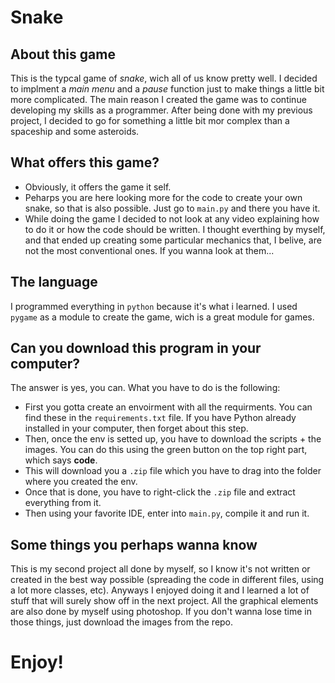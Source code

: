 # Snake
## About this game
This is the typcal game of *snake*, wich all of us know pretty well. I decided to implment a *main menu* and a *pause* function just to make things a little bit more complicated. The main reason I created the game was to continue developing my skills as a programmer. After being done with my previous project, I decided to go for something a little bit mor complex than a spaceship and some asteroids.

## What offers this game?
- Obviously, it offers the game it self.
- Peharps you are here looking more for the code to create your own snake, so that is also possible. Just go to `main.py` and there you have it.
- While doing the game I decided to not look at any video explaining how to do it or how the code should be written. I thought everthing by myself, and that ended up creating some particular mechanics that, I belive, are not the most conventional ones. If you wanna look at them...

## The language
I programmed everything in `python` because it's what i learned. I used `pygame` as a module to create the game, wich is a great module for games. 

## Can you download this program in your computer?
The answer is yes, you can. What you have to do is the following:
- First you gotta create an envoirment with all the requirments. You can find these in the `requirements.txt` file. If you have Python already installed in your computer, then forget about this step.
- Then, once the env is setted up, you have to download the scripts + the images. You can do this using the green button on the top right part, which says **code**.
- This will download you a `.zip` file which you have to drag into the folder where you created the env.
- Once that is done, you have to right-click the `.zip` file and extract everything from it.
- Then using your favorite IDE, enter into `main.py`, compile it and run it.

## Some things you perhaps wanna know
This is my second project all done by myself, so I know it's not written or created in the best way possible (spreading the code in different files, using a lot more classes, etc). Anyways I enjoyed doing it and I learned a lot of stuff that will surely show off in the next project.
All the graphical elements are also done by myself using photoshop. If you don't wanna lose time in those things, just download the images from the repo.

# Enjoy!
